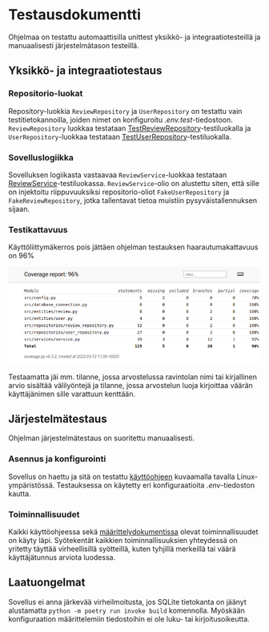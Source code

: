 # Testausdokumentti

Ohjelmaa on testattu automaattisilla unittest yksikkö- ja integraatiotesteillä ja manuaalisesti järjestelmätason testeillä.

## Yksikkö- ja integraatiotestaus

### Repositorio-luokat

Repository-luokkia `ReviewRepository` ja `UserRepository` on testattu vain testitietokannoilla, joiden nimet on konfiguroitu _.env.test_-tiedostoon. `ReviewRepository` luokkaa testataan [TestReviewRepository](https://github.com/janikakalliokoski/ot-harjoitustyo/blob/master/src/tests/test_repositories/test_reviews.py)-testiluokalla ja `UserRepository`-luokkaa testataan [TestUserRepository](https://github.com/janikakalliokoski/ot-harjoitustyo/blob/master/src/tests/test_repositories/test_users.py)-testiluokalla.

### Sovelluslogiikka

Sovelluksen logiikasta vastaavaa `ReviewService`-luokkaa testataan [ReviewService](https://github.com/janikakalliokoski/ot-harjoitustyo/blob/master/src/tests/test_services/test_service.py#L63)-testiluokassa. `ReviewService`-olio on alustettu siten, että sille on injektoitu riippuvuuksiksi repositorio-oliot `FakeUserRepository` ja `FakeReviewRepository`, jotka tallentavat tietoa muistiin pysyväistallennuksen sijaan. 

### Testikattavuus

Käyttöliittymäkerros pois jättäen ohjelman testauksen haarautumakattavuus on 96%

![Screenshot](./kuvat/coverage_report.png)

Testaamatta jäi mm. tilanne, jossa arvostelussa ravintolan nimi tai kirjallinen arvio sisältää välilyöntejä ja tilanne, jossa arvostelun luoja kirjoittaa väärän käyttäjänimen sille varattuun kenttään.

## Järjestelmätestaus

Ohjelman järjestelmätestaus on suoritettu manuaalisesti.

### Asennus ja konfigurointi

Sovellus on haettu ja sitä on testattu [käyttöohjeen](https://github.com/janikakalliokoski/ot-harjoitustyo/blob/master/dokumentaatio/kayttoohje.md) kuvaamalla tavalla Linux-ympäristössä. Testauksessa on käytetty eri konfiguraatioita _.env_-tiedoston kautta.

### Toiminnallisuudet

Kaikki käyttöohjeessa sekä [määrittelydokumentissa](https://github.com/janikakalliokoski/ot-harjoitustyo/blob/master/dokumentaatio/vaatimusmaarittely.md) olevat toiminnallisuudet on käyty läpi. Syötekentät kaikkien toiminnallisuuksien yhteydessä on yritetty täyttää virheellisillä syötteillä, kuten tyhjillä merkeillä tai väärä käyttäjätunnus arviota luodessa.

## Laatuongelmat

Sovellus ei anna järkevää virheilmoitusta, jos SQLite tietokanta on jäänyt alustamatta `python -m poetry run invoke build` komennolla. Myöskään konfiguraation määrittelemiin tiedostoihin ei ole luku- tai kirjoitusoikeutta.

